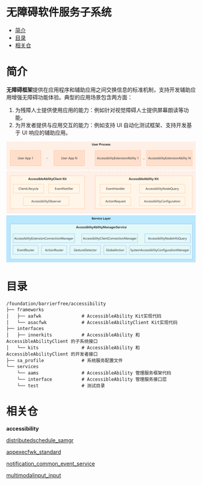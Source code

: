 # 无障碍软件服务子系统

-   [简介](#intro)
-   [目录](#files)
-   [相关仓](#relevant)
# 简介<a name="intro"></a>

**无障碍框架**提供在应用程序和辅助应用之间交换信息的标准机制，支持开发辅助应用增强无障碍功能体验。典型的应用场景包含两方面：

1. 为残障人士提供使用应用的能力：例如针对视觉障碍人士提供屏幕朗读等功能。
1. 为开发者提供与应用交互的能力：例如支持 UI 自动化测试框架、支持开发基于 UI 响应的辅助应用。

![](./figures/AccessibilityFramework.png)

# 目录<a name="files"></a>

```
/foundation/barrierfree/accessibility
├── frameworks
│   ├── aafwk               # AccessibleAbility Kit实现代码
│   └── asacfwk             # AccessibleAbilityClient Kit实现代码
├── interfaces
│   ├── innerkits           # AccessibleAbility 和 AccessibleAbilityClient 的子系统接口
│   └── kits                # AccessibleAbility 和 AccessibleAbilityClient 的开发者接口
├── sa_profile              # 系统服务配置文件
└── services
    └── aams                # AccessibleAbility 管理服务框架代码
    └── interface           # AccessibleAbility 管理服务接口层
    └── test                # 测试目录
```

# 相关仓<a name="relevant"></a>

**accessibility**

[distributedschedule_samgr](https://gitee.com/openharmony/distributedschedule_samgr)

[appexecfwk_standard](https://gitee.com/openharmony/appexecfwk_standard)

[notification_common_event_service](https://gitee.com/openharmony/notification_ces_standard)

[multimodalinput_input](https://gitee.com/openharmony/multimodalinput_input)